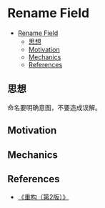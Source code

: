 # Rename Field



<!-- TOC -->

- [Rename Field](#rename-field)
    - [思想](#思想)
    - [Motivation](#motivation)
    - [Mechanics](#mechanics)
    - [References](#references)

<!-- /TOC -->


## 思想
命名要明确意图，不要造成误解。


## Motivation


## Mechanics


## References
* [《重构（第2版）》](https://book.douban.com/subject/33400354/)
